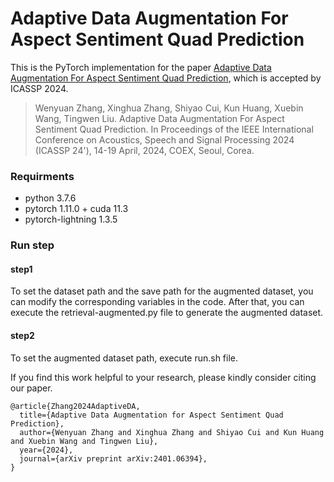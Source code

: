# Adaptive Data Augmentation For Aspect Sentiment Quad Prediction

This is the PyTorch implementation for the paper [Adaptive Data Augmentation For Aspect Sentiment Quad Prediction](https://arxiv.org/abs/2401.06394), which is accepted by ICASSP 2024.
> Wenyuan Zhang, Xinghua Zhang, Shiyao Cui, Kun Huang, Xuebin Wang, Tingwen Liu. Adaptive Data Augmentation For Aspect Sentiment Quad Prediction. In Proceedings of the IEEE International Conference on Acoustics, Speech and Signal Processing 2024 (ICASSP 24'), 14-19 April, 2024, COEX, Seoul, Corea.

### Requirments
* python 3.7.6
* pytorch 1.11.0 + cuda 11.3
* pytorch-lightning 1.3.5
### Run step
#### step1
To set the dataset path and the save path for the augmented dataset, you can modify the corresponding variables in the code.
After that, you can execute the retrieval-augmented.py file to generate the augmented dataset.
#### step2
To set the augmented dataset path, execute run.sh file.

If you find this work helpful to your research, please kindly consider citing our paper.
```
@article{Zhang2024AdaptiveDA,
  title={Adaptive Data Augmentation for Aspect Sentiment Quad Prediction},
  author={Wenyuan Zhang and Xinghua Zhang and Shiyao Cui and Kun Huang and Xuebin Wang and Tingwen Liu},
  year={2024},
  journal={arXiv preprint arXiv:2401.06394},
}
```
